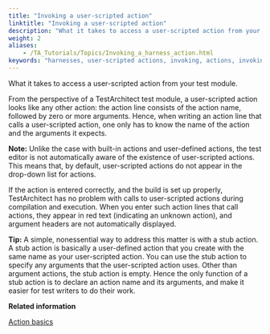 ```yaml
--- 
title: "Invoking a user-scripted action"
linktitle: "Invoking a user-scripted action"
description: "What it takes to access a user-scripted action from your test module."
weight: 2
aliases: 
    - /TA_Tutorials/Topics/Invoking_a_harness_action.html
keywords: "harnesses, user-scripted actions, invoking, actions, invoking harness"
---
```


What it takes to access a user-scripted action from your test module.

From the perspective of a TestArchitect test module, a user-scripted action looks like any other action: the action line consists of the action name, followed by zero or more arguments. Hence, when writing an action line that calls a user-scripted action, one only has to know the name of the action and the arguments it expects.

**Note:** Unlike the case with built-in actions and user-defined actions, the test editor is not automatically aware of the existence of user-scripted actions. This means that, by default, user-scripted actions do not appear in the drop-down list for actions.

If the action is entered correctly, and the build is set up properly, TestArchitect has no problem with calls to user-scripted actions during compilation and execution. When you enter such action lines that call actions, they appear in red text \(indicating an unknown action\), and argument headers are not automatically displayed.

**Tip:** A simple, nonessential way to address this matter is with a stub action. A stub action is basically a user-defined action that you create with the same name as your user-scripted action. You can use the stub action to specify any arguments that the user-scripted action uses. Other than argument actions, the stub action is empty. Hence the only function of a stub action is to declare an action name and its arguments, and make it easier for test writers to do their work.




**Related information**  


[Action basics](/TA_Tutorials/Topics/Action_basics.html)

